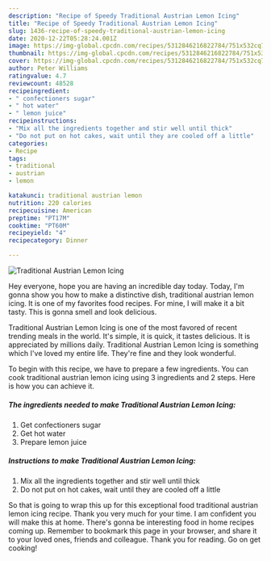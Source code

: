 ```yaml
---
description: "Recipe of Speedy Traditional Austrian Lemon Icing"
title: "Recipe of Speedy Traditional Austrian Lemon Icing"
slug: 1436-recipe-of-speedy-traditional-austrian-lemon-icing
date: 2020-12-22T05:28:24.001Z
image: https://img-global.cpcdn.com/recipes/5312846216822784/751x532cq70/traditional-austrian-lemon-icing-recipe-main-photo.jpg
thumbnail: https://img-global.cpcdn.com/recipes/5312846216822784/751x532cq70/traditional-austrian-lemon-icing-recipe-main-photo.jpg
cover: https://img-global.cpcdn.com/recipes/5312846216822784/751x532cq70/traditional-austrian-lemon-icing-recipe-main-photo.jpg
author: Peter Williams
ratingvalue: 4.7
reviewcount: 48528
recipeingredient:
- " confectioners sugar"
- " hot water"
- " lemon juice"
recipeinstructions:
- "Mix all the ingredients together and stir well until thick"
- "Do not put on hot cakes, wait until they are cooled off a little"
categories:
- Recipe
tags:
- traditional
- austrian
- lemon

katakunci: traditional austrian lemon 
nutrition: 220 calories
recipecuisine: American
preptime: "PT17M"
cooktime: "PT60M"
recipeyield: "4"
recipecategory: Dinner

---
```



![Traditional Austrian Lemon Icing](https://img-global.cpcdn.com/recipes/5312846216822784/751x532cq70/traditional-austrian-lemon-icing-recipe-main-photo.jpg)

Hey everyone, hope you are having an incredible day today. Today, I'm gonna show you how to make a distinctive dish, traditional austrian lemon icing. It is one of my favorites food recipes. For mine, I will make it a bit tasty. This is gonna smell and look delicious.

Traditional Austrian Lemon Icing is one of the most favored of recent trending meals in the world. It's simple, it is quick, it tastes delicious. It is appreciated by millions daily. Traditional Austrian Lemon Icing is something which I've loved my entire life. They're fine and they look wonderful.




To begin with this recipe, we have to prepare a few ingredients. You can cook traditional austrian lemon icing using 3 ingredients and 2 steps. Here is how you can achieve it.

<!--inarticleads1-->

##### The ingredients needed to make Traditional Austrian Lemon Icing:

1. Get  confectioners sugar
1. Get  hot water
1. Prepare  lemon juice




<!--inarticleads2-->

##### Instructions to make Traditional Austrian Lemon Icing:

1. Mix all the ingredients together and stir well until thick
1. Do not put on hot cakes, wait until they are cooled off a little




So that is going to wrap this up for this exceptional food traditional austrian lemon icing recipe. Thank you very much for your time. I am confident you will make this at home. There's gonna be interesting food in home recipes coming up. Remember to bookmark this page in your browser, and share it to your loved ones, friends and colleague. Thank you for reading. Go on get cooking!
